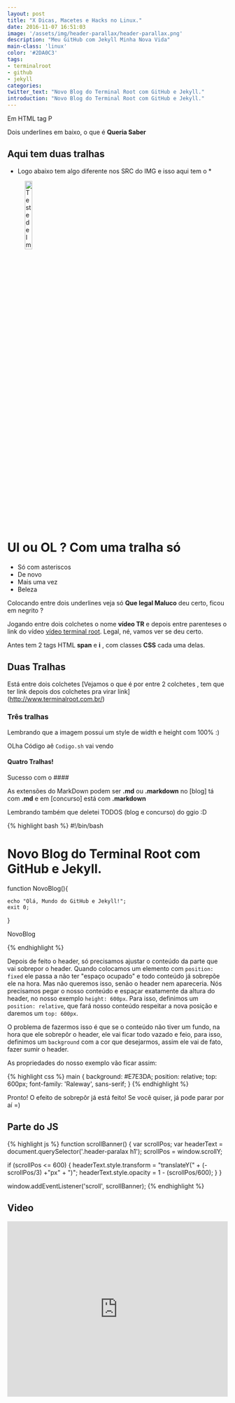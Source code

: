 ```yaml
---
layout: post
title: "X Dicas, Macetes e Hacks no Linux."
date: 2016-11-07 16:51:03
image: '/assets/img/header-parallax/header-parallax.png'
description: "Meu GitHub com Jekyll Minha Nova Vida"
main-class: 'linux'
color: '#2DA0C3'
tags:
- terminalroot
- github
- jekyll
categories:
twitter_text: "Novo Blog do Terminal Root com GitHub e Jekyll."
introduction: "Novo Blog do Terminal Root com GitHub e Jekyll."
---
```


<p class="intro">Em HTML tag P</p>

Dois underlines em baixo, o que é __Queria Saber__




## Aqui tem duas tralhas 

* Logo abaixo tem algo diferente nos SRC do IMG e isso aqui tem o *

<figure>
    <img src="{{ '/assets/img/icons/32_favicon.png' | prepend: site.baseurl }}" alt="Teste de Imagem para o GIT" style="width: 20%; height: 20%"> 
    <!--<figcaption>Uhul!</figcaption>-->
</figure>

# Ul ou OL ? Com uma tralha só

* Só com asteriscos
* De novo
* Mais uma vez
* Beleza

Colocando entre dois underlines veja só __Que legal Maluco__ deu certo, ficou em negrito ?

Jogando entre dois colchetes o nome __vídeo TR__ e depois entre parenteses o link do vídeo [vídeo terminal root](https://www.youtube.com/watch?v=NDQy_saxxZU). Legal, né, vamos ver se deu certo.

<span class="amarelo"><i class="fa fa-exclamation-triangle fa-lg"></i></span> Antes tem 2 tags HTML __span__ e __i__ , com classes __CSS__ cada uma delas.

## Duas Tralhas


 Está entre dois colchetes [Vejamos o que é por entre 2 colchetes , tem que ter link depois dos colchetes pra virar link] (http://www.terminalroot.com.br/)

### Três tralhas

 Lembrando que a imagem possui um style de width e height com 100% :)

OLha Código aê <code class="language-bash">Codigo.sh</code> vai vendo

#### Quatro Tralhas!

 Sucesso com o ####
 
 As extensões do MarkDown podem ser __.md__ ou __.markdown__ no [blog] tá com __.md__ e em [concurso] está com __.markdown__

Lembrando também que deletei TODOS (blog e concurso) do ggio :D

{% highlight bash %}
#!/bin/bash
# Novo Blog do Terminal Root com GitHub e Jekyll.
function NovoBlog(){

	echo "Olá, Mundo do GitHub e Jekyll!";
	exit 0;

}

NovoBlog

{% endhighlight %}

Depois de feito o header, só precisamos ajustar o conteúdo da parte que vai sobrepor o header. Quando colocamos um elemento com `position: fixed` ele passa a não ter "espaço ocupado" e todo conteúdo já sobrepõe ele na hora. Mas não queremos isso, senão o header nem apareceria. Nós precisamos pegar o nosso conteúdo e espaçar exatamente da altura do header, no nosso exemplo `height: 600px`. Para isso, definimos um `position: relative`, que fará nosso conteúdo respeitar a nova posição e daremos um `top: 600px`.

O problema de fazermos isso é que se o conteúdo não tiver um fundo, na hora que ele sobrepôr o header, ele vai ficar todo vazado e feio, para isso, definimos um `background` com a cor que desejarmos, assim ele vai de fato, fazer sumir o header.

As propriedades do nosso exemplo vão ficar assim:

{% highlight css %}
main {
    background: #E7E3DA;
    position: relative;
    top: 600px;
    font-family: 'Raleway', sans-serif;
}
{% endhighlight %}


Pronto! O efeito de sobrepôr já está feito! Se você quiser, já pode parar por aí =)

## Parte do JS

{% highlight js %}
function scrollBanner() {
  var scrollPos;
  var headerText = document.querySelector('.header-paralax h1');
  scrollPos = window.scrollY;

  if (scrollPos <= 600) {
      headerText.style.transform =  "translateY(" + (-scrollPos/3) +"px" + ")";
      headerText.style.opacity = 1 - (scrollPos/600);
  }
}

window.addEventListener('scroll', scrollBanner);
{% endhighlight %}


## Video

<div class='embed-container'><iframe style="width: 100% !important; height: 400px" src='https://www.youtube.com/embed/pAMtbwGySI0' frameborder='0' allowfullscreen></iframe></div>
